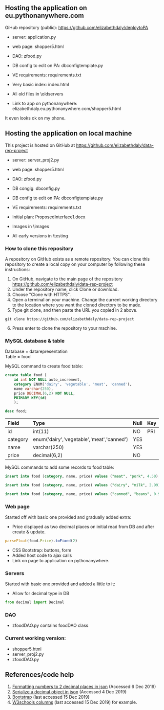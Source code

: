 ## Hosting the application on eu.pythonanywhere.com

GiHub repository (public): https://github.com/elizabethdaly/deploytoPA
- server: application.py
- web page: shopper5.html
- DAO: zfood.py
- DB config to edit on PA: dbconfigtemplate.py
- VE requirements: requirements.txt
- Very basic index: index.html

- All old files in \oldservers

- Link to app on pythonanywhere: elizabethdaly.eu.pythonanywhere.com/shopper5.html

It even looks ok on my phone.

## Hosting the application on local machine

This project is hosted on GitHub at https://github.com/elizabethdaly/data-rep-project
- server: server_proj2.py
- web page: shopper5.html
- DAO: zfood.py
- DB congig: dbconfig.py
- DB config to edit on PA: dbconfigtemplate.py
- VE requirements: requirements.txt
- Initial plan: ProposedInterface1.docx

- Images in \images
- All early versions in \testing

### How to clone this repository
A repository on GitHub exists as a remote repository. You can clone this repository to create a local copy on your computer by following these instructions:
1. On GitHub, navigate to the main page of the repository https://github.com/elizabethdaly/data-rep-project
2. Under the repository name, click Clone or download.
3. Choose "Clone with HTTPS".
4. Open a terminal on your machine. Change the current working directory to the location where you want the cloned directory to be made.
5. Type git clone, and then paste the URL you copied in 2 above.
```
git clone https://github.com/elizabethdaly/data-rep-project
```
6. Press enter to clone the repository to your machine.

### MySQL database & table

Database = datarepresentation  
Table = food

MySQL command to create food table:
```SQL
create table food (
    id int NOT NULL auto_increment,
    category ENUM('dairy', 'vegetable', 'meat', 'canned'),
    name varchar(250),
    price DECIMAL(6,2) NOT NULL,
    PRIMARY KEY(id)
    );
```
```SQL
desc food;
```

| Field    | Type                                      | Null | Key | Default | Extra          |
|:---------|:------------------------------------------|:-----|:----|:--------|:---------------|
| id       | int(11)                                   | NO   | PRI | NULL    | auto_increment |
| category | enum('dairy','vegetable','meat','canned') | YES  |     | NULL    |                |
| name     | varchar(250)                              | YES  |     | NULL    |                |
| price    | decimal(6,2)                              | NO   |     | NULL    |                |

MySQL commands to add some records to food table:
```SQL
insert into food (category, name, price) values ("meat", "pork", 4.50);
```
```SQL
insert into food (category, name, price) values ("dairy", "milk", 2.99);
```
```SQL
insert into food (category, name, price) values ("canned", "beans", 0.99);
```


### Web page

Started off with basic one provided and gradually added extra:


- Price displayed as two decimal places on initial read from DB and after create & update.
```javascript
parseFloat(food.Price).toFixed(2)
```
- CSS Bootstrap: buttons, form
- Added host code to ajax calls
- Link on page to application on pythonanywhere.

### Servers

Started with basic one provided and added a little to it:

- Allow for decimal type in DB
```python
from decimal import Decimal
```
### DAO
- zfoodDAO.py contains foodDAO class

### Current working version:
- shopper5.html
- server_proj2.py
- zfoodDAO.py

## References/code help
1. [Formatting numbers to 2 decimal places in json](https://stackoverflow.com/questions/30247108/round-all-decimals-from-dynamic-json-to-2-decimal-places)
(Accessed 6 Dec 2019)
2. [Serialize a decimal object in json](https://stackoverflow.com/questions/1960516/python-json-serialize-a-decimal-object/39257479) (Accessed 4 Dec 2019)
3. [Bootstrap](https://getbootstrap.com/docs/3.4/) (last accessed 15 Dec 2019)
4. [W3schools columns](https://www.w3schools.com/howto/tryit.asp?filename=tryhow_css_three_columns_unequal) (last accessed 15 Dec 2019) for example.